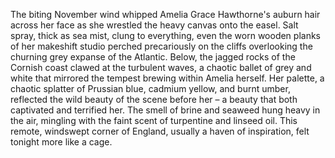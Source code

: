 The biting November wind whipped Amelia Grace Hawthorne's auburn hair across her face as she wrestled the heavy canvas onto the easel.  Salt spray, thick as sea mist, clung to everything, even the worn wooden planks of her makeshift studio perched precariously on the cliffs overlooking the churning grey expanse of the Atlantic.  Below, the jagged rocks of the Cornish coast clawed at the turbulent waves, a chaotic ballet of grey and white that mirrored the tempest brewing within Amelia herself.  Her palette, a chaotic splatter of Prussian blue, cadmium yellow, and burnt umber, reflected the wild beauty of the scene before her – a beauty that both captivated and terrified her.  The smell of brine and seaweed hung heavy in the air, mingling with the faint scent of turpentine and linseed oil.  This remote, windswept corner of England, usually a haven of inspiration, felt tonight more like a cage.
